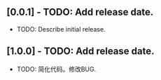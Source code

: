 ## [0.0.1] - TODO: Add release date.

* TODO: Describe initial release.

## [1.0.0] - TODO: Add release date.

* TODO: 简化代码。修改BUG.
